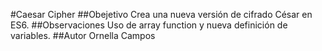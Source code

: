 #Caesar Cipher
##Obejetivo
Crea una nueva versión de cifrado César en ES6.
##Observaciones
Uso de array function y nueva definición de variables.
##Autor
Ornella Campos